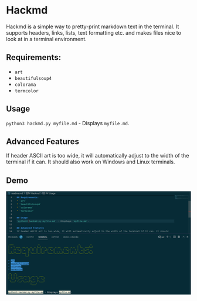 # Hackmd
Hackmd is a simple way to pretty-print markdown text in the terminal. It supports headers, links, lists, text formatting etc. and makes files nice to look at in a terminal environment.

## Requirements:
* `art`
* `beautifulsoup4`
* `colorama`
* `termcolor`

## Usage
`python3 hackmd.py myfile.md` - Displays `myfile.md`.

## Advanced Features
If header ASCII art is too wide, it will automatically adjust to the width of the terminal if it can. It should also work on Windows and Linux terminals.

## Demo
![Demonstration image](showmd_demo.png)